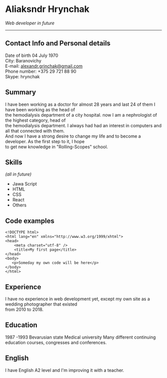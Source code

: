 # Aliaksndr Hrynchak

_Web developer in future_

---

## Contact Info and Personal details

Date of birth 04 July 1970  
 City: Baranovichy  
 E-mail: alexandr.grinchak@gmail.com  
 Phone number: +375 29 721 88 90  
 Skype: hrynchak

## Summary

I have been working as a doctor for almost 28 years and last 24 of them I have been working as the head of  
 the hemodialysis department of a city hospital. now I am a nephrologist of the highest category, head of  
 the hemodialysis department. I always had had an interest in computers and all that connected with them.  
 And now I have a strong desire to change my life and to become a developer. As the first step to it, I hope  
 to get new knowledge in "Rolling-Scopes" school.

## Skills

_(all in future)_

- Jawa Script
- HTML
- CSS
- React
- Others

## Code examples

```
<!DOCTYPE html>
<html lang="en" xmlns="http://www.w3.org/1999/xhtml">
<head>
    <meta charset="utf-8" />
    <title>My first page</title>
</head>
<body>
   <p>Someday my own code will be here</p>
</body>
</html>
```

## Experience

I have no experience in web development yet, except my own site as a wedding photographer that existed  
from 2010 to 2018.

## Education

1987 -1993 Bevarusian state Medical university
Many different continuing education courses, congresses and conferences.

## English

I have English A2 level and I'm improving it with a teacher.
